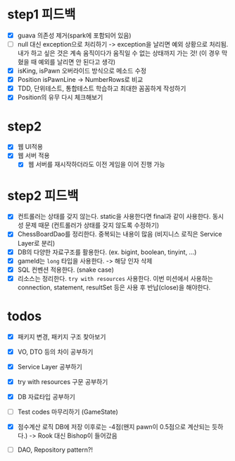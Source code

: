 # step1 피드백
- [x] guava 의존성 제거(spark에 포함되어 있음)
- [ ] null 대신 exception으로 처리하기
  -> exception을 날리면 예외 상황으로 처리됨. 내가 하고 싶은 것은 계속 움직이다가 움직일 수 없는 상태까지 가는 것! 
  (이 경우 막혔을 때 예외를 날리면 안 된다고 생각)
- [x] isKing, isPawn 오버라이드 방식으로 메소드 수정
- [x] Position isPawnLine -> NumberRows로 비교
- [x] TDD, 단위테스트, 통합테스트 학습하고 최대한 꼼꼼하게 작성하기
- [x] Position의 유무 다시 체크해보기
  
# step2

- [x] 웹 UI적용
- [x] 웹 서버 적용
    - [x] 웹 서버를 재시작하더라도 이전 게임을 이어 진행 가능
  
# step2 피드백
- [x] 컨트롤러는 상태를 갖지 않는다. static을 사용한다면 final과 같이 사용한다. 동시성 문제 때문 (컨트롤러가 상태를 갖지 않도록 수정하기)
- [x] ChessBoardDao를 정리한다. 중복되는 내용이 많음 (비지니스 로직은 Service Layer로 분리)
- [x] DB의 다양한 자료구조를 활용한다. (ex. bigint, boolean, tinyint, ...)
- [x] gameId는 `long` 타입을 사용한다. -> 해당 인자 삭제
- [x] SQL 컨벤션 적용한다. (snake case) 
- [x] 리소스는 정리한다. `try with resources` 사용한다. 이번 미션에서 사용하는 connection, statement, resultSet 등은 사용 후 반납(close)을 해야한다.

# todos
- [x] 패키지 변경, 패키지 구조 찾아보기 
- [x] VO, DTO 등의 차이 공부하기
- [x] Service Layer 공부하기
- [x] try with resources 구문 공부하기 
- [x] DB 자료타입 공부하기 
- [ ] Test codes 마무리하기 (GameState)
- [x] 점수계산 로직 DB에 저장 이후로는 -4점(왠지 pawn이 0.5점으로 계산되는 듯하다.) -> Rook 대신 Bishop이 들어갔음 
- [ ] DAO, Repository pattern?!


